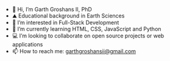 - 👋 Hi, I’m Garth Groshans II, PhD
- ⛰️ Educational background in Earth Sciences
- 👀 I’m interested in Full-Stack Development
- 🌱 I’m currently learning HTML, CSS, JavaScript and Python
- 💻 I’m looking to collaborate on open source projects or web applications
- 📫 How to reach me: garthgroshansii@gmail.com

<!---
ggroshansii/ggroshansii is a ✨ special ✨ repository because its `README.md` (this file) appears on your GitHub profile.
You can click the Preview link to take a look at your changes.
--->
